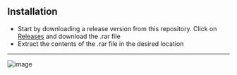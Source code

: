 
## Installation

* Start by downloading a release version from this repository. Click on [Releases](https://github.com/Cryston98/extension_counter/releases "Go to Releases") and download the .rar file
* Extract the contents of the .rar file in the desired location

***

![image](https://user-images.githubusercontent.com/33568801/112190671-e8046e00-8c0d-11eb-908f-ff415c2f8d01.png)


